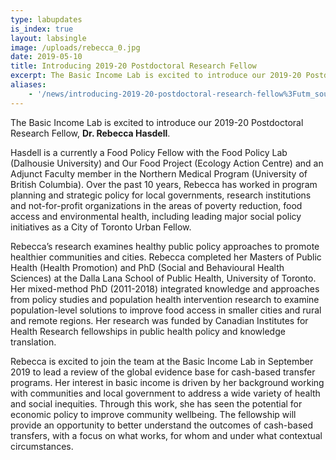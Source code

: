 ```yaml
---
type: labupdates
is_index: true
layout: labsingle
image: /uploads/rebecca_0.jpg
date: 2019-05-10
title: Introducing 2019-20 Postdoctoral Research Fellow
excerpt: The Basic Income Lab is excited to introduce our 2019-20 Postdoctoral Research Fellow, Dr. Rebecca Hasdell. 
aliases: 
    - '/news/introducing-2019-20-postdoctoral-research-fellow%3Futm_source=BIL+Newsletter+Spring+Quarter+2019&utm_campaign=BIL+Spring+Newsletter+2019&utm_medium=email'
---
```

The Basic Income Lab is excited to introduce our 2019-20 Postdoctoral Research Fellow, **Dr. Rebecca Hasdell**. 

Hasdell is a currently a Food Policy Fellow with the Food Policy Lab (Dalhousie University) and Our Food Project (Ecology Action Centre) and an Adjunct Faculty member in the Northern Medical Program (University of British Columbia). Over the past 10 years, Rebecca has worked in program planning and strategic policy for local governments, research institutions and not-for-profit organizations in the areas of poverty reduction, food access and environmental health, including leading major social policy initiatives as a City of Toronto Urban Fellow.

Rebecca’s research examines healthy public policy approaches to promote healthier communities and cities. Rebecca completed her Masters of Public Health (Health Promotion) and PhD (Social and Behavioural Health Sciences) at the Dalla Lana School of Public Health, University of Toronto. Her mixed-method PhD (2011-2018) integrated knowledge and approaches from policy studies and population health intervention research to examine population-level solutions to improve food access in smaller cities and rural and remote regions. Her research was funded by Canadian Institutes for Health Research fellowships in public health policy and knowledge translation.

Rebecca is excited to join the team at the Basic Income Lab in September 2019 to lead a review of the global evidence base for cash-based transfer programs. Her interest in basic income is driven by her background working with communities and local government to address a wide variety of health and social inequities. Through this work, she has seen the potential for economic policy to improve community wellbeing. The fellowship will provide an opportunity to better understand the outcomes of cash-based transfers, with a focus on what works, for whom and under what contextual circumstances.